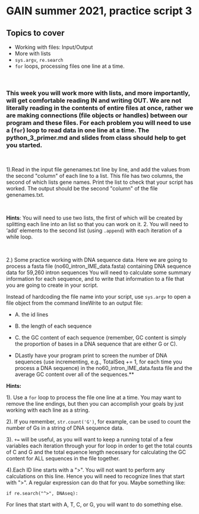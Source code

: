 # GAIN summer 2021, practice script 3 

## Topics to cover
- Working with files: Input/Output
- More with lists
- `sys.argv`, `re.search`
- `for` loops, processing files one line at a time.

<p>&nbsp;</p>


### This week you will work more with lists, and more importantly, will get comfortable reading IN and writing OUT. We are not literally reading in the contents of entire files at once, rather we are making connections (file objects or handles) between our program and these files. For each problem you will need to use a (`for`) loop to read data in one line at a time. The python_3_primer.md and slides from class should help to get you started.
<p>&nbsp;</p>

1).Read in the input file genenames.txt line by line, and add the values from the second "column" of each line to a list. This file has two columns, the second of which lists gene names. Print the list to check that your script has worked. The output should be the second "column" of the file genenames.txt.
<p>&nbsp;</p>

**Hints**: You will need to use two lists, the first of which will be created by splitting each line into an list so that you can work on it. 2. You will need to ‘add’ elements to the second list (using `.append`) with each iteration of a while loop.

<p>&nbsp;</p>


2.) Some practice working with DNA sequence data. Here we are going to process a fasta file (no60_intron_IME_data.fasta) containing DNA sequence data for 59,260 intron sequences You will need to calculate some summary information for each sequence, and to write that information to a file that you are going to create in your script. 

Instead of hardcoding the file name into your script, use `sys.argv` to open a file object from the command lineWrite to an output file: 

- A. the id lines 

- B. the length of each sequence 

- C. the GC content of each sequence (remember, GC content is simply the proportion of bases in a DNA sequence that are either G or C). 

- DLastly have your program print to screen the number of DNA sequences (use incrementing, e.g., TotalSeq += 1, for each time you process a DNA sequence) in the no60_intron_IME_data.fasta file and the average GC content over all of the sequences.**

**Hints:**

1). Use a `for` loop to process the file one line at a time. You may want to remove the line endings, but then you can accomplish your goals by just working with each line as a string. 

2). If you remember, `str.count('G')`, for example, can be used to count the number of Gs in a string of DNA sequence data. 

3). `+=` will be useful, as you will want to keep a running total of a few variables each iteration through your for loop in order to get the total counts of C and G and the total equence length necessary for calculating the GC content for ALL sequences in the file together. 

4).Each ID line starts with a ">". You will not want to perform any calculations on this line. Hence you will need to recognize lines that start with ">".  A regular expression can do that for you. Maybe something like:

    if re.search("^>", DNAseq):

For lines that start with A, T, C, or G, you will want to do something else.
